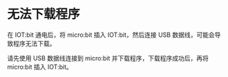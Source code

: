 # 无法下载程序

在 IOT:bit 通电后，将 micro:bit 插入 IOT:bit，然后连接 USB 数据线，可能会导致程序无法下载。

请先使用 USB 数据线连接到 micro:bit 并下载程序，下载程序成功后，再将 micro:bit 插入 IOT:bit。